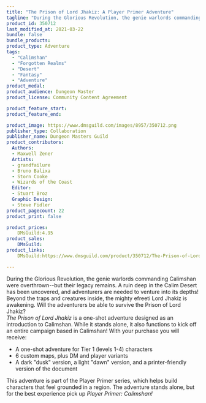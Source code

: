 ```yaml
---
title: "The Prison of Lord Jhakiz: A Player Primer Adventure"
tagline: "During the Glorious Revolution, the genie warlords commanding Calimshan were overthrown--but their legacy remains. A ruin deep in the Calim Desert has been uncovered, and adventurers are needed to venture into its depths! Beyond the traps and creatures inside, the mighty efreeti Lord Jhakiz is awakening. Will the adventurers be able to survive the Prison of Lord Jhakiz?"
product_id: 350712
last_modified_at: 2021-03-22
bundle: false
bundle_products:
product_type: Adventure
tags:
  - "Calimshan"
  - "Forgotten Realms"
  - "Desert"
  - "Fantasy"
  - "Adventure"
product_medal: 
product_audience: Dungeon Master
product_license: Community Content Agreement

product_feature_start: 
product_feature_end: 

product_image: https://www.dmsguild.com/images/8957/350712.png
publisher_type: Collaboration
publisher_name: Dungeon Masters Guild
product_contributors:
  Authors: 
  - Maxwell Zener
  Artists: 
  - grandfailure
  - Bruno Balixa
  - Storn Cooke
  - Wizards of the Coast
  Editor: 
  - Stuart Broz
  Graphic Design: 
  - Steve Fidler
product_pagecount: 22
product_print: false

product_prices:
	DMsGuild:4.95
product_sales:
	DMsGuild:
product_links:
	DMsGuild:https://www.dmsguild.com/product/350712/The-Prison-of-Lord-Jhakiz-A-Player-Primer-Adventure?affiliate_id=1713687

---
```


During the Glorious Revolution, the genie warlords commanding Calimshan were overthrown--but their legacy remains. A ruin deep in the Calim Desert has been uncovered, and adventurers are needed to venture into its depths! Beyond the traps and creatures inside, the mighty efreeti Lord Jhakiz is awakening. Will the adventurers be able to survive the Prison of Lord Jhakiz?  
_The Prison of Lord Jhakiz_ is a one-shot adventure designed as an introduction to Calimshan. While it stands alone, it also functions to kick off an entire campaign based in Calimshan! With your purchase you will receive:

*   A one-shot adventure for Tier 1 (levels 1-4) characters
*   6 custom maps, plus DM and player variants
*   A dark "dusk" version, a light "dawn" version, and a printer-friendly version of the document

This adventure is part of the Player Primer series, which helps build characters that feel grounded in a region. The adventure stands alone, but for the best experience pick up _Player Primer: Calimshan!_
